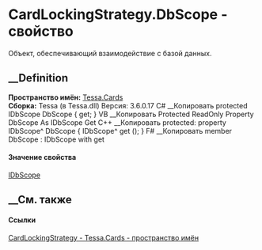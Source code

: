 # CardLockingStrategy.DbScope - свойство
Объект, обеспечивающий взаимодействие с базой данных.
## __Definition
 **Пространство имён:** [Tessa.Cards](N_Tessa_Cards.htm)  
 **Сборка:** Tessa (в Tessa.dll) Версия: 3.6.0.17
C# __Копировать
     protected IDbScope DbScope { get; }
VB __Копировать
     Protected ReadOnly Property DbScope As IDbScope
    	Get
C++ __Копировать
     protected:
    property IDbScope^ DbScope {
    	IDbScope^ get ();
    }
F# __Копировать
     member DbScope : IDbScope with get
#### Значение свойства
[IDbScope](T_Tessa_Platform_Data_IDbScope.htm)
##  __См. также
#### Ссылки
[CardLockingStrategy - ](T_Tessa_Cards_CardLockingStrategy.htm)
[Tessa.Cards - пространство имён](N_Tessa_Cards.htm)
